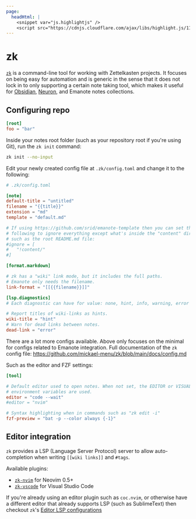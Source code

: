 ```yaml
---
page:
  headHtml: |
    <snippet var="js.highlightjs" />
    <script src="https://cdnjs.cloudflare.com/ajax/libs/highlight.js/11.5.1/languages/ini.min.js"></script>
---
```


# zk

[`zk`](https://github.com/mickael-menu/zk) is a command-line tool for working
with Zettelkasten projects. It focuses on being easy for automation and is
generic in the sense that it does not lock in to only supporting a certain note
taking tool, which makes it useful for [Obsidian](https://obsidian.md/),
[Neuron](https://neuron.zettel.page/), and Emanote notes collections.

## Configuring repo

```toml
[root]
foo = "bar"
```

Inside your notes root folder (such as your repository root if you're using Git),
run the `zk init` command:

```sh
zk init --no-input
```

Edit your newly created config file at `.zk/config.toml` and change it to the
following:

```toml
# .zk/config.toml

[note]
default-title = "untitled"
filename = "{{title}}"
extension = "md"
template = "default.md"

# If using https://github.com/srid/emanote-template then you can set the
# following to ignore everything except what's inside the "content" dir,
# such as the root README.md file:
#ignore = [
#	"!content/"
#]

[format.markdown]

# zk has a "wiki" link mode, but it includes the full paths.
# Emanote only needs the filename.
link-format = "[[{{filename}}]]"

[lsp.diagnostics]
# Each diagnostic can have for value: none, hint, info, warning, error

# Report titles of wiki-links as hints.
wiki-title = "hint"
# Warn for dead links between notes.
dead-link = "error"
```

There are a lot more configs available. Above only focuses on the minimal for
configs related to Emanote integration. Full documentation of the `zk` config
file: <https://github.com/mickael-menu/zk/blob/main/docs/config.md>

Such as the editor and FZF settings:

```toml
[tool]

# Default editor used to open notes. When not set, the EDITOR or VISUAL
# environment variables are used.
editor = "code --wait"
#editor = "nvim"

# Syntax highlighting when in commands such as "zk edit -i"
fzf-preview = "bat -p --color always {-1}"
```

## Editor integration

`zk` provides a LSP (Language Server Protocol) server to allow auto-completion
when writing `[[wiki links]]` and `#tags`.

Available plugins:

- [`zk-nvim`](https://github.com/mickael-menu/zk-nvim) for Neovim 0.5+
- [`zk-vscode`](https://github.com/mickael-menu/zk-vscode) for Visual Studio Code

If you're already using an editor plugin such as `coc.nvim`, or otherwise have
a different editor that already supports LSP (such as SublimeText) then
checkout `zk`'s [Editor LSP configurations](https://github.com/mickael-menu/zk/blob/main/docs/editors-integration.md#editor-lsp-configurations)
